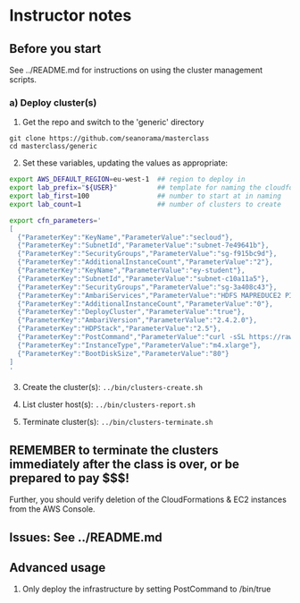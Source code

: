 # Instructor notes

## Before you start

See ../README.md for instructions on using the cluster management scripts.

### a) Deploy cluster(s)

1. Get the repo and switch to the 'generic' directory

```
git clone https://github.com/seanorama/masterclass
cd masterclass/generic
```

2. Set these variables, updating the values as appropriate:

```sh
export AWS_DEFAULT_REGION=eu-west-1  ## region to deploy in
export lab_prefix="${USER}"          ## template for naming the cloudformation stacks
export lab_first=100                 ## number to start at in naming
export lab_count=1                   ## number of clusters to create

export cfn_parameters='
[
  {"ParameterKey":"KeyName","ParameterValue":"secloud"},
  {"ParameterKey":"SubnetId","ParameterValue":"subnet-7e49641b"},
  {"ParameterKey":"SecurityGroups","ParameterValue":"sg-f915bc9d"},
  {"ParameterKey":"AdditionalInstanceCount","ParameterValue":"2"},
  {"ParameterKey":"KeyName","ParameterValue":"ey-student"},
  {"ParameterKey":"SubnetId","ParameterValue":"subnet-c10a11a5"},
  {"ParameterKey":"SecurityGroups","ParameterValue":"sg-3a408c43"},
  {"ParameterKey":"AmbariServices","ParameterValue":"HDFS MAPREDUCE2 PIG HIVE YARN ZOOKEEPER SPARK AMBARI_INFRA LOGSEARCH AMBARI_METRICS SQOOP TEZ ZEPPELIN SLIDER"},
  {"ParameterKey":"AdditionalInstanceCount","ParameterValue":"0"},
  {"ParameterKey":"DeployCluster","ParameterValue":"true"},
  {"ParameterKey":"AmbariVersion","ParameterValue":"2.4.2.0"},
  {"ParameterKey":"HDPStack","ParameterValue":"2.5"},
  {"ParameterKey":"PostCommand","ParameterValue":"curl -sSL https://raw.githubusercontent.com/seanorama/masterclass/master/generic/setup.sh | bash"},
  {"ParameterKey":"InstanceType","ParameterValue":"m4.xlarge"},
  {"ParameterKey":"BootDiskSize","ParameterValue":"80"}
]
'
```

3. Create the cluster(s): `../bin/clusters-create.sh`

4. List cluster host(s): `../bin/clusters-report.sh`

5. Terminate cluster(s): `../bin/clusters-terminate.sh`

## REMEMBER to terminate the clusters immediately after the class is over, or be prepared to pay $$$!

Further, you should verify deletion of the CloudFormations & EC2 instances from the AWS Console.

## Issues: See ../README.md

## Advanced usage

1. Only deploy the infrastructure by setting PostCommand to /bin/true
